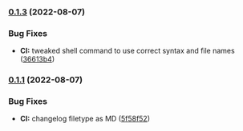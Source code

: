 ### [0.1.3](https://github.com/bunnylushington/testrepo/compare/v0.1.2...v0.1.3) (2022-08-07)


### Bug Fixes

* **CI:** tweaked shell command to use correct syntax and file names ([36613b4](https://github.com/bunnylushington/testrepo/commit/36613b46b93a3fed340f6acf36da9fa98398fc83))


### [0.1.1](https://github.com/bunnylushington/testrepo/compare/v0.1.0...v0.1.1) (2022-08-07)


### Bug Fixes

* **CI:** changelog filetype as MD ([5f58f52](https://github.com/bunnylushington/testrepo/commit/5f58f52ad0368ba70f0d509b3aad4d7be48addc2))


